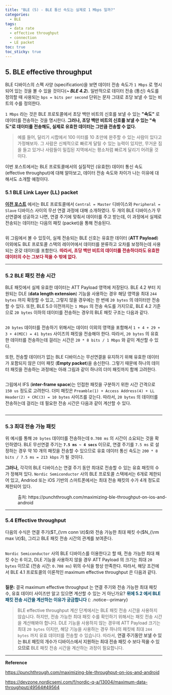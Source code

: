 ```yaml
---
title: "BLE (5) - BLE 통신 속도는 실제로 1 Mbps 일까?"
categories:
  - BLE
tags:
  - data rate
  - effective throughput
  - connection
  - LE packet
toc: true
toc_sticky: true
---
```


## 5. BLE effective throughput

BLE 디바이스의 스펙 사양 (specification)을 보면 데이터 전송 속도가 `1 Mbps` 로 명시되어 있는 것을 볼 수 있을 것이다(***~ BLE 4.2***). 일반적으로 데이터 전송 (통신) 속도를 정의할 때 사용되는 `bps = bits per second` 단위는 문자 그대로 초당 보낼 수 있는 비트의 수를 정의한다.

`1 Mbps` 라는 것은 BLE 프로토콜에서 초당 백만 비트의 신호를 보낼 수 있는 **"속도"** 로 데이터를 전송하는 것을 명시한다. **그러나, 초당 백만 비트의 신호를 보낼 수 있는 "속도"로 데이터를 전송해도, 실제로 유효한 데이터는 그만큼 전송할 수 없다.**
>예를 들어, 달리기 시합에서 100 미터를 10 초만에 완주할 수 있는 사람이 있다고 가정해보자. 그 사람은 신체적으로 빠르게 달릴 수 있는 능력이 있지만, 무거운 짐을 들고 있거나 사람들이 밀집된 지역에서는 평소처럼 빠르게 달리기 어려울 것이다.

이번 포스트에서는 BLE 프로토콜에서의 실질적인 (유효한) 데이터 통신 속도 (effective throughput)에 대해 알아보고, 데이터 전송 속도와 차이가 나는 이유에 대해서도 소개할 예정이다.

### 5.1 BLE Link Layer (LL) packet

**[이전 포스트]()** 에서는 BLE 프로토콜에서 `Central = Master` 디바이스와 `Peripheral = Slave` 디바이스 사이의 무선 연결 과정에 대해 소개하였다. 두 개의 BLE 디바이스가 무선연결에 성공하고 나면, 연결 주기에 맞춰서 데이터를 주고 받는데, 이 과정에서 실제로 전송되는 데이터는 다음의 패킷 (packet)을 통해 전송된다.

<figure style="width: 100%">
  <img src="{{ site.url }}{{ site.baseurl }}/assets/images/ble5-fig-1.png" alt="">
</figure>

위 그림에서 볼 수 있듯이, 실제 전송되는 BLE 신호는 유효한 데이터 (**ATT Payload**) 이외에도 BLE 프로토콜 스택의 레이어에서 데이터를 분류하고 오차를 보정하는데 사용되는 온갖 데이터를 포함한다. <span style="color:#A80D28"><b>따라서, 초당 백만 비트의 데이터를 전송하더라도 유효한 데이터의 수는 그보다 적을 수 밖에 없다.</b></span>

---

### 5.2 BLE 패킷 전송 시간

BLE 패킷에서 실제 유효한 데이터는 ATT Payload 영역에 저장된다. BLE 4.2 부터 지원되는 DLE (**data length extension**) 기능을 사용하는 경우 해당 영역을 최대 `244 bytes` 까지 확장할 수 있고, 그렇지 않을 경우에는 한 번에 `20 bytes` 의 데이터만 전송할 수 있다. 또한, BLE 5.0 이전까지는 `1 Mbps` 의 전송 속도를 가지므로, BLE 4.2 기준으로 `20 bytes` 이하의 데이터를 전송하는 경우의 BLE 패킷 구조는 다음과 같다.

<figure style="width: 100%">
  <img src="{{ site.url }}{{ site.baseurl }}/assets/images/ble5-fig-2.png" alt="">
</figure>

`20 bytes` 데이터를 전송하기 위해서는 데이터 이외의 영역을 포함해서 `1 + 4 + 29 + 3 + 4(MIC) = 41 bytes` 사이즈의 패킷을 전송해야 한다. 따라서, `20 bytes` 의 유효한 데이터를 전송하는데 걸리는 시간은 `20 * 8 bits / 1 Mbps` 와 같이 계산할 수 있다. 

또한, 전송할 데이터가 없는 BLE 디바이스는 무선연결을 유지하기 위해 유효한 데이터가 포함되지 않은 더미 패킷 (**Empty packet**)을 송신한다. 그렇기 때문에 하나의 데이터 패킷을 전송하는 과정에는 아래 그림과 같이 하나의 더미 패킷까지 함께 고려한다.

<figure style="width: 100%">
  <img src="{{ site.url }}{{ site.baseurl }}/assets/images/ble5-fig-3.png" alt="">
</figure>

그림에서 IFS (**inter-frame space**)는 인접한 패킷을 구분하기 위한 시간 간격으로 `150 us` 정도로 고려한다. 더미 패킷은 `Preamble(1) + Access Address(4) + LL Header(2) + CRC(3) = 10 bytes` 사이즈를 갖는다. 따라서, `20 bytes` 의 데이터를 전송하는데 걸리는 데 필요한 전송 시간은 다음과 같이 계산할 수 있다.

<figure style="width: 100%">
  <img src="{{ site.url }}{{ site.baseurl }}/assets/images/ble5-fig-4.png" alt="">
</figure>

---

### 5.3 최대 전송 가능 패킷

위 예시를 통해 `20 bytes` 데이터를 전송하는데 `0.708 ms` 의 시간이 소요되는 것을 확인하였다. BLE 무선연결 주기는 **`7.5 ms ~ 4 secs`** 이므로, 연결 주기를 `7.5 ms` 로 설정하는 경우 약 10 개의 패킷을 전송할 수 있으므로 유효 데이터 통신 속도는 `200 * 8 bits / 7.5 ms = 213 kbps` 가 될 것이다.

**그러나,** 각각의 BLE 디바이스는 연결 주기 동안 최대로 전송할 수 있는 유효 패킷의 수가 정해져 있다. `Nordic Semiconductor` 사의 BLE 프로토콜 스택에서는 6개로 제한되어 있고, Andriod 또는 iOS 기반의 스마트폰에서는 최대 전송 패킷의 수가 4개 정도로 제한되어 있다.

<figure style="width: 100%">
  <img src="{{ site.url }}{{ site.baseurl }}/assets/images/ble5-fig-5.png" alt="">
  <figcaption>출처: https://punchthrough.com/maximizing-ble-throughput-on-ios-and-android </figcaption>
</figure>

---

### 5.4 Effective throughput

다음의 수식은 연결 주기($T_{\rm conn \it}$)와 전송 가능한 최대 패킷 수($N_{\rm max \it}$), 그리고 BLE 패킷 전송 시간의 관계를 보여준다. 

<figure style="width: 100%">
  <img src="{{ site.url }}{{ site.baseurl }}/assets/images/ble5-fig-6.png" alt="">
</figure>

`Nordic Semiconductor` 사의 BLE 디바이스를 이용한다고 할 때, 전송 가능한 최대 패킷 수는 6 이고, DLE 기능을 사용하지 않을 경우 ATT Payload 의 크기는 최대 `20 bytes` 이므로 (전송 시간: `0.708 ms`) 위의 수식을 항상 만족한다. 따라서, 해당 조건에서 BLE 4.1 프로토콜의 이론적인 maximum effective throughput 은 다음과 같다.

<figure style="width: 100%">
  <img src="{{ site.url }}{{ site.baseurl }}/assets/images/ble5-fig-7.png" alt="">
</figure>

**질문:** 결국 maximum effective throughput 는 연결 주기와 전송 가능한 최대 패킷 수, 유효 데이터 사이즈만 알고 있으면 계산할 수 있는 거 아닌가요? <span style="color:#084A68"><b>위에 5.2 에서 BLE 패킷 전송 시간을 계산하는 이유가 궁금합니다</b></span>
{: .notice--primary}
>BLE effective throughput 계산 단계에서는 BLE 패킷 전송 시간을 사용하지 않습니다. 하지만, 전송 가능한 최대 패킷 수를 확인하기 위해서는 패킷 전송 시간을 계산해봐야 합니다. DLE 기능을 사용하지 않는 경우에 ATT Payload 크기는 최대 `20 bytes` 이지만, 해당 기능을 사용하는 경우 하나의 패킷에 최대 `244 bytes` 까지 유효 데이터를 전송할 수 있습니다. 따라서, **연결 주기동안 보낼 수 있는 BLE 패킷의 개수가 디바이스에서 지원하는 최대 전송 패킷 수 보다 적을 수 있으므로** BLE 패킷 전송 시간을 계산하는 과정이 필요합니다.

---

**Reference**

https://punchthrough.com/maximizing-ble-throughput-on-ios-and-android

https://devzone.nordicsemi.com/f/nordic-q-a/13004/maximum-data-throughput/49564#49564